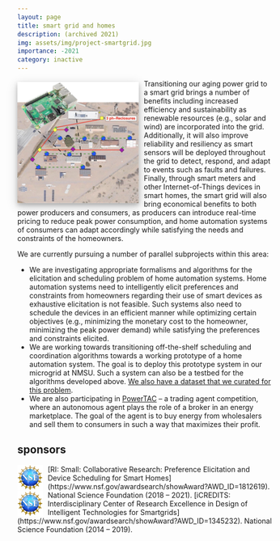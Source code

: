 ```yaml
---
layout: page
title: smart grid and homes
description: (archived 2021)
img: assets/img/project-smartgrid.jpg
importance: -2021
category: inactive
---
```


<img style="float: left; margin: 5px 10px 5px 0px; width: 240px; box-shadow: 0 4px 8px 0 rgba(0, 0, 0, 0.2), 0 6px 20px 0 rgba(0, 0, 0, 0.19);" src="/assets/img/project-smartgrid.jpg">
Transitioning our aging power grid to a smart grid brings a number of benefits including increased efficiency and sustainability as renewable resources (e.g., solar and wind) are incorporated into the grid. Additionally, it will also improve reliability and resiliency as smart sensors will be deployed throughout the grid to detect, respond, and adapt to events such as faults and failures. Finally, through smart meters and other Internet-of-Things devices in smart homes, the smart grid will also bring economical benefits to both power producers and consumers, as producers can introduce real-time pricing to reduce peak power consumption, and home automation systems of consumers can adapt accordingly while satisfying the needs and constraints of the homeowners.

We are currently pursuing a number of parallel subprojects within this area:
- We are investigating appropriate formalisms and algorithms for the elicitation and scheduling problem of home automation systems. Home automation systems need to intelligently elicit preferences and constraints from homeowners regarding their use of smart devices as exhaustive elicitation is not feasible. Such systems also need to schedule the devices in an efficient manner while optimizing certain objectives (e.g., minimizing the monetary cost to the homeowner, minimizing the peak power demand) while satisfying the preferences and constraints elicited.
- We are working towards transitioning off-the-shelf scheduling and coordination algorithms towards a working prototype of a home automation system. The goal is to deploy this prototype system in our microgrid at NMSU. Such a system can also be a testbed for the algorithms developed above. [We also have a dataset that we curated for this problem](https://github.com/nandofioretto/SHDS_dataset).
- We are also participating in [PowerTAC](https://powertac.org/) – a trading agent competition, where an autonomous agent plays the role of a broker in an energy marketplace. The goal of the agent is to buy energy from wholesalers and sell them to consumers in such a way that maximizes their profit.

<h2>sponsors</h2>

<p></p>

<img style="float: left; margin: 0px 10px 0px 0px;" src="/assets/img/nsf.png" width="50px">
[RI: Small: Collaborative Research: Preference Elicitation and Device Scheduling for Smart Homes](https://www.nsf.gov/awardsearch/showAward?AWD_ID=1812619).
National Science Foundation (2018 – 2021).

<img style="float: left; margin: 0px 10px 0px 0px;" src="/assets/img/nsf.png" width="50px">
[iCREDITS: Interdisciplinary Center of Research Excellence in Design of Intelligent Technologies for Smartgrids](https://www.nsf.gov/awardsearch/showAward?AWD_ID=1345232).
National Science Foundation (2014 – 2019).
